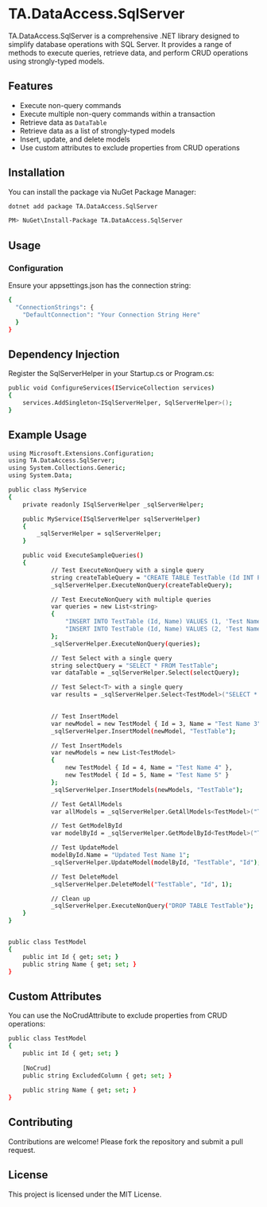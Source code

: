 # TA.DataAccess.SqlServer

TA.DataAccess.SqlServer is a comprehensive .NET library designed to simplify database operations with SQL Server. It provides a range of methods to execute queries, retrieve data, and perform CRUD operations using strongly-typed models.

## Features

- Execute non-query commands
- Execute multiple non-query commands within a transaction
- Retrieve data as `DataTable`
- Retrieve data as a list of strongly-typed models
- Insert, update, and delete models
- Use custom attributes to exclude properties from CRUD operations

## Installation

You can install the package via NuGet Package Manager:

```sh
dotnet add package TA.DataAccess.SqlServer

PM> NuGet\Install-Package TA.DataAccess.SqlServer
```

## Usage
### Configuration
Ensure your appsettings.json has the connection string:

```sh
{
  "ConnectionStrings": {
    "DefaultConnection": "Your Connection String Here"
  }
}

```



## Dependency Injection
Register the SqlServerHelper in your Startup.cs or Program.cs:

```sh
public void ConfigureServices(IServiceCollection services)
{
    services.AddSingleton<ISqlServerHelper, SqlServerHelper>();  
}

```

## Example Usage
```sh
using Microsoft.Extensions.Configuration;
using TA.DataAccess.SqlServer;
using System.Collections.Generic;
using System.Data;

public class MyService
{
    private readonly ISqlServerHelper _sqlServerHelper;

    public MyService(ISqlServerHelper sqlServerHelper)
    {
        _sqlServerHelper = sqlServerHelper;
    }

    public void ExecuteSampleQueries()
    {
            // Test ExecuteNonQuery with a single query
            string createTableQuery = "CREATE TABLE TestTable (Id INT PRIMARY KEY, Name NVARCHAR(50))";
            _sqlServerHelper.ExecuteNonQuery(createTableQuery);

            // Test ExecuteNonQuery with multiple queries
            var queries = new List<string>
            {
                "INSERT INTO TestTable (Id, Name) VALUES (1, 'Test Name 1')",
                "INSERT INTO TestTable (Id, Name) VALUES (2, 'Test Name 2')"
            };
            _sqlServerHelper.ExecuteNonQuery(queries);

            // Test Select with a single query
            string selectQuery = "SELECT * FROM TestTable";
            var dataTable = _sqlServerHelper.Select(selectQuery);

            // Test Select<T> with a single query
            var results = _sqlServerHelper.Select<TestModel>("SELECT * FROM TestTable");
            

            // Test InsertModel
            var newModel = new TestModel { Id = 3, Name = "Test Name 3" };
            _sqlServerHelper.InsertModel(newModel, "TestTable");

            // Test InsertModels
            var newModels = new List<TestModel>
            {
                new TestModel { Id = 4, Name = "Test Name 4" },
                new TestModel { Id = 5, Name = "Test Name 5" }
            };
            _sqlServerHelper.InsertModels(newModels, "TestTable");

            // Test GetAllModels
            var allModels = _sqlServerHelper.GetAllModels<TestModel>("TestTable");

            // Test GetModelById
            var modelById = _sqlServerHelper.GetModelById<TestModel>("TestTable", "Id", 1);

            // Test UpdateModel
            modelById.Name = "Updated Test Name 1";
            _sqlServerHelper.UpdateModel(modelById, "TestTable", "Id");

            // Test DeleteModel
            _sqlServerHelper.DeleteModel("TestTable", "Id", 1);

            // Clean up
            _sqlServerHelper.ExecuteNonQuery("DROP TABLE TestTable");
    }
}


public class TestModel
{
    public int Id { get; set; }
    public string Name { get; set; }
}

```
## Custom Attributes
You can use the NoCrudAttribute to exclude properties from CRUD operations:

```sh
public class TestModel
{
    public int Id { get; set; }
    
    [NoCrud]
    public string ExcludedColumn { get; set; }
    
    public string Name { get; set; }
}
```

## Contributing
Contributions are welcome! Please fork the repository and submit a pull request.

## License
This project is licensed under the MIT License.